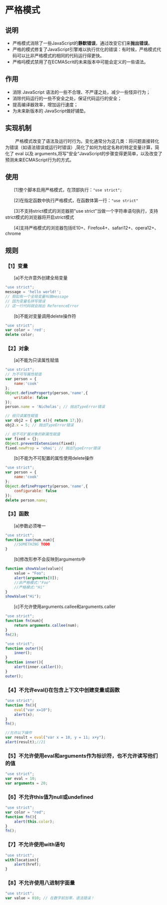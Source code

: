 ﻿# 严格模式

## 说明

 - 严格模式消除了一些JavaScript的**静默错误**，通过改变它们来**抛出错误**。
 - 严格的模式修复了JavaScript引擎难以执行优化的错误：有时候，严格模式代码可以比非严格模式的相同的代码运行得更快。
 - 严格吗模式禁用了在ECMAScrit的未来版本中可能会定义的一些语法。

## 作用

 - 消除 JavaScript 语法的一些不合理、不严谨之处，减少一些怪异行为；
 - 消除代码运行的一些不安全之处，保证代码运行的安全；
 - 提高编译器效率，增加运行速度；
 - 为未来新版本的 JavaScript做好铺垫。

## 实现机制
　　
严格模式改变了语法及运行时行为。变化通常分为这几类：将问题直接转化为错误（如语法错误或运行时错误）,简化了如何为给定名称的特定变量计算，简化了 eval 以及 arguments,将写"安全“JavaScript的步骤变得更简单，以及改变了预测未来ECMAScript行为的方式。

## 使用

　　[1]整个脚本启用严格模式，在顶部执行：`"use strict";`

　　[2]在指定函数中执行严格模式，在函数体第一行：`"use strict"`

　　[3]不支持strict模式的浏览器把"use strict"当做一个字符串语句执行，支持strict模式的浏览器将开启strict模式

　　[4]支持严格模式的浏览器包括IE10+、Firefox4+、safari12+、opera12+、chrome

## 规则

### 【1】变量
　　[a]不允许意外创建全局变量

```javascript
"use strict";
message = 'hello world!';
// 假如有一个全局变量叫做message
// 因为变量名拼写错误
// 这一行代码就会抛出 ReferenceError
```

　　[b]不能对变量调用delete操作符

```javascript
"use strict";
var color = 'red';
delete color;
```

### 【2】对象
　　[a]不能为只读属性赋值

```javascript
"use strict";
// 为不可写属性赋值
var person = {
    name:'cook'
};
Object.defineProperty(person,'name',{
    writable: false
});
person.name = 'Nicholas'; // 抛出TypeError错误

// 给只读属性赋值
var obj2 = { get x(){ return 17;}};
obj2.x = 5; // 抛出TypeError错误

// 给不可扩展对象的新属性赋值
var fixed = {};
Object.preventExtensions(fixed);
fixed.newProp = 'ohai'; // 抛出TypeError错误
```

　　[b]不能为不可配置的属性使用delete操作

```javascript
"use strict";
var person = {
    name:'cook'
};
Object.defineProperty(person,'name',{
    configurable: false
});
delete person.name;
```
 

### 【3】函数

　　[a]参数必须唯一

```javascript
"use strict";
function sun(num,num){
    //SOMETHING TODO
}
```

　　[b]修改形参不会反映到arguments中

```javascript
function showValue(value){
    value = "Foo";
    alert(arguments[0]);
    //非严格模式:"Foo"
    //严格模式:"Hi"
}
showValue("Hi");
```

　　[c]不允许使用arguments.callee和arguments.caller

```javascript
"use strict";
function fn(num){
    return arguments.callee(num);
}
fn(2);
```
```javascript
"use strict";
function outer(){
    inner();
}
function inner(){
    alert(inner.caller());
}
outer();
```
 

### 【4】不允许eval()在包含上下文中创建变量或函数

```javascript
"use strict";
function fn(){
    eval("var x=10");
    alert(x);
}
fn();
```

```javascript
//允许以下操作
var result = eval("var x = 10, y = 11; x+y");
alert(result);//21
```

### 【5】不允许使用eval和arguments作为标识符，也不允许读写他们的值

```javascript
"use strict";
var eval = 10;
var arguments = 20;
```

### 【6】不允许this值为null或undefined

```javascript
"use strict";
var color = "red";
function fn(){
    alert(this.color);
}
fn();
```
 

### 【7】不允许使用with语句

```javascript
"use strict";
with(location){
    alert(href);
}
```

### 【8】不允许使用八进制字面量

```javascript
"use strict";
var value = 010; // 在数字前加零，语法错误！
```